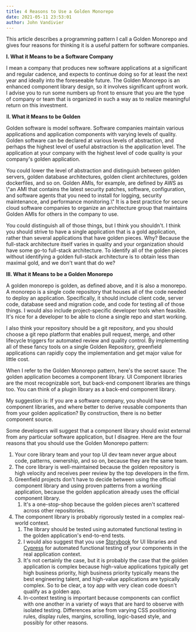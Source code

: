 ```yaml
---
title: 4 Reasons to Use a Golden Monorepo
date: 2021-05-11 23:53:01
author: John Vandivier
---
```




<!-- wp:paragraph -->
<p>This article describes a programming pattern I call a Golden Monorepo and gives four reasons for thinking it is a useful pattern for software companies.</p>
<!-- /wp:paragraph -->

<!-- wp:paragraph -->
<p><strong>I. What it Means to be a Software Company</strong></p>
<!-- /wp:paragraph -->

<!-- wp:paragraph -->
<p>I mean a company that produces new software applications at a significant and regular cadence, and expects to continue doing so for at least the next year and ideally into the foreseeable future. The Golden Monorepo is an enhanced component library design, so it involves significant upfront work. I advise you to run some numbers up front to ensure that you are the type of company or team that is organized in such a way as to realize meaningful return on this investment.</p>
<!-- /wp:paragraph -->

<!-- wp:paragraph -->
<p>I<strong>I. What it Means to be Golden</strong></p>
<!-- /wp:paragraph -->

<!-- wp:paragraph -->
<p>Golden software is model software. Software companies maintain various applications and application components with varying levels of quality. Golden software can be declared at various levels of abstraction, and perhaps the highest level of useful abstraction is the application level. The application at your company with the highest level of code quality is your company's golden application.</p>
<!-- /wp:paragraph -->

<!-- wp:paragraph -->
<p>You could lower the level of abstraction and distinguish between golden servers, golden database architectures, golden client architectures, golden dockerfiles, and so on. Golden AMIs, for example, are defined by AWS as \"an AMI that contains the latest security patches, software, configuration, and software agents that you need to install for logging, security maintenance, and performance monitoring.\" It is a best practice for secure cloud software companies to organize an architecture group that maintains Golden AMIs for others in the company to use.</p>
<!-- /wp:paragraph -->

<!-- wp:paragraph -->
<p>You could distinguish all of those things, but I think you shouldn't. I think you should strive to have a single application that is a gold application, rather than several applications that have golden pieces. Why? Because the full-stack architecture itself varies in quality and your organization should have some go-to full-stack architecture. To identify all of the golden pieces without identifying a golden full-stack architecture is to obtain less than maximal gold, and we don't want that do we?</p>
<!-- /wp:paragraph -->

<!-- wp:paragraph -->
<p><strong>III. What it Means to be a Golden Monorepo</strong></p>
<!-- /wp:paragraph -->

<!-- wp:paragraph -->
<p>A golden monorepo is golden, as defined above, and it is also a monorepo. A monorepo is a single code repository that houses all of the code needed to deploy an application. Specifically, it should include client code, server code, database seed and migration code, and code for testing all of those things. I would also include project-specific developer tools when feasible. It's nice for a developer to be able to clone a single repo and start working.</p>
<!-- /wp:paragraph -->

<!-- wp:paragraph -->
<p>I also think your repository should be a git repository, and you should choose a git repo platform that enables pull request, merge, and other lifecycle triggers for automated review and quality control. By implementing all of these fancy tools on a single Golden Repository, greenfield applications can rapidly copy the implementation and get major value for little cost.</p>
<!-- /wp:paragraph -->

<!-- wp:paragraph -->
<p>When I refer to the Golden Monorepo pattern, here's the secret sauce: The golden application becomes a component library. UI Component libraries are the most recognizable sort, but back-end component libraries are things too. You can think of a plugin library as a back-end component library.</p>
<!-- /wp:paragraph -->

<!-- wp:paragraph -->
<p>My suggestion is: If you are a software company, you should have component libraries, and where better to derive reusable components than from your golden application? By construction, there is no better component source.</p>
<!-- /wp:paragraph -->

<!-- wp:paragraph -->
<p>Some developers will suggest that a component library should exist external from any particular software application, but I disagree. Here are the four reasons that you should use the Golden Monorepo pattern:</p>
<!-- /wp:paragraph -->

<!-- wp:list {\"ordered\":true} -->
<ol><li>Your core library team and your top UI dev team never argue about code, patterns, ownership, and so on, because they are the same team.</li><li>The core library is well-maintained because the golden repository is high velocity and receives peer review by the top developers in the firm.</li><li>Greenfield projects don't have to decide between using the official component library and using proven patterns from a working application, because the golden application already uses the official component library.<ol><li>It's a one-stop-shop because the golden pieces aren't scattered across other repositories.</li></ol></li><li>The component library is probably rigorously tested in a complex real-world context.<ol><li>The library should be tested using automated functional testing in the golden application's end-to-end tests.</li><li>I would also suggest that you use <a href=\"https://storybook.js.org/\">Storybook</a> for UI libraries and <a href=\"https://www.cypress.io/\">Cypress</a> for automated functional testing of your components in the real application context.</li><li>It's not certainly the case, but it is probably the case that the golden application is complex because high-value applications typically get high business priority, high business priority typically means the best engineering talent, and high-value applications are typically complex. So to be clear, a toy app with very clean code doesn't qualify as a golden app.</li><li>In-context testing is important because components can conflict with one another in a variety of ways that are hard to observe with isolated testing. Differences arise from varying CSS positioning rules, display rules, margins, scrolling, logic-based style, and possibly for other reasons.</li></ol></li></ol>
<!-- /wp:list -->